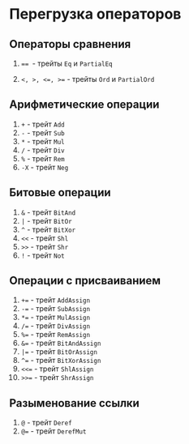 # Перегрузка операторов

## Операторы сравнения

1. `== `- трейты `Eq` и `PartialEq`

2. `<, >, <=, >=` - трейты `Ord` и `PartialOrd`


## Арифметические операции  

1. `+` - трейт `Add`
2. `-` - трейт `Sub`
3. `*` - трейт `Mul`
4. `/` - трейт `Div`
5. `%` - трейт `Rem`
6. `-X` - трейт `Neg`

## Битовые операции  

1. `&` - трейт `BitAnd`
2. `|` - трейт `BitOr`
3. `^` - трейт `BitXor`
4. `<<` - трейт `Shl`
5. `>>` - трейт `Shr`
6. `!` - трейт `Not`

## Операции с присваиванием

1. `+=` - трейт `AddAssign`
2. `-=` - трейт `SubAssign`
3. `*=` - трейт `MulAssign`
4. `/=` - трейт `DivAssign`
5. `%=` - трейт `RemAssign`
6. `&=` - трейт `BitAndAssign`
7. `|=` - трейт `BitOrAssign`
8. `^=` - трейт `BitXorAssign`
9. `<<=` - трейт `ShlAssign`
10. `>>=` - трейт `ShrAssign`

## Разыменование ссылки

1. `@` - трейт `Deref`
2. `@=` - трейт `DerefMut`